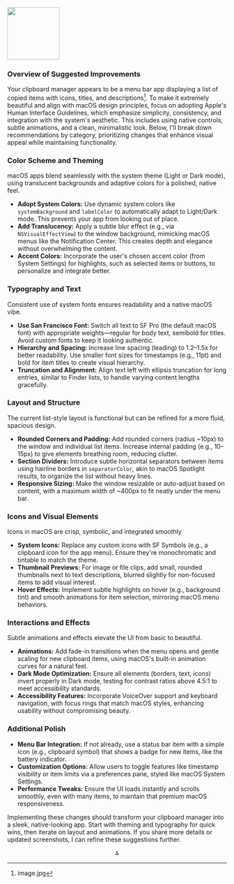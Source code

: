 <img src="https://r2cdn.perplexity.ai/pplx-full-logo-primary-dark%402x.png" class="logo" width="120"/>

### Overview of Suggested Improvements

Your clipboard manager appears to be a menu bar app displaying a list of copied items with icons, titles, and descriptions[^1]. To make it extremely beautiful and align with macOS design principles, focus on adopting Apple's Human Interface Guidelines, which emphasize simplicity, consistency, and integration with the system's aesthetic. This includes using native controls, subtle animations, and a clean, minimalistic look. Below, I'll break down recommendations by category, prioritizing changes that enhance visual appeal while maintaining functionality.

### Color Scheme and Theming

macOS apps blend seamlessly with the system theme (Light or Dark mode), using translucent backgrounds and adaptive colors for a polished, native feel.

- **Adopt System Colors:** Use dynamic system colors like `systemBackground` and `labelColor` to automatically adapt to Light/Dark mode. This prevents your app from looking out of place.
- **Add Translucency:** Apply a subtle blur effect (e.g., via `NSVisualEffectView`) to the window background, mimicking macOS menus like the Notification Center. This creates depth and elegance without overwhelming the content.
- **Accent Colors:** Incorporate the user's chosen accent color (from System Settings) for highlights, such as selected items or buttons, to personalize and integrate better.


### Typography and Text

Consistent use of system fonts ensures readability and a native macOS vibe.

- **Use San Francisco Font:** Switch all text to SF Pro (the default macOS font) with appropriate weights—regular for body text, semibold for titles. Avoid custom fonts to keep it looking authentic.
- **Hierarchy and Spacing:** Increase line spacing (leading) to 1.2–1.5x for better readability. Use smaller font sizes for timestamps (e.g., 11pt) and bold for item titles to create visual hierarchy.
- **Truncation and Alignment:** Align text left with ellipsis truncation for long entries, similar to Finder lists, to handle varying content lengths gracefully.


### Layout and Structure

The current list-style layout is functional but can be refined for a more fluid, spacious design.

- **Rounded Corners and Padding:** Add rounded corners (radius ~10px) to the window and individual list items. Increase internal padding (e.g., 10–15px) to give elements breathing room, reducing clutter.
- **Section Dividers:** Introduce subtle horizontal separators between items using hairline borders in `separatorColor`, akin to macOS Spotlight results, to organize the list without heavy lines.
- **Responsive Sizing:** Make the window resizable or auto-adjust based on content, with a maximum width of ~400px to fit neatly under the menu bar.


### Icons and Visual Elements

Icons in macOS are crisp, symbolic, and integrated smoothly.

- **System Icons:** Replace any custom icons with SF Symbols (e.g., a clipboard icon for the app menu). Ensure they're monochromatic and tintable to match the theme.
- **Thumbnail Previews:** For image or file clips, add small, rounded thumbnails next to text descriptions, blurred slightly for non-focused items to add visual interest.
- **Hover Effects:** Implement subtle highlights on hover (e.g., background tint) and smooth animations for item selection, mirroring macOS menu behaviors.


### Interactions and Effects

Subtle animations and effects elevate the UI from basic to beautiful.

- **Animations:** Add fade-in transitions when the menu opens and gentle scaling for new clipboard items, using macOS's built-in animation curves for a natural feel.
- **Dark Mode Optimization:** Ensure all elements (borders, text, icons) invert properly in Dark mode, testing for contrast ratios above 4.5:1 to meet accessibility standards.
- **Accessibility Features:** Incorporate VoiceOver support and keyboard navigation, with focus rings that match macOS styles, enhancing usability without compromising beauty.


### Additional Polish

- **Menu Bar Integration:** If not already, use a status bar item with a simple icon (e.g., clipboard symbol) that shows a badge for new items, like the battery indicator.
- **Customization Options:** Allow users to toggle features like timestamp visibility or item limits via a preferences pane, styled like macOS System Settings.
- **Performance Tweaks:** Ensure the UI loads instantly and scrolls smoothly, even with many items, to maintain that premium macOS responsiveness.

Implementing these changes should transform your clipboard manager into a sleek, native-looking app. Start with theming and typography for quick wins, then iterate on layout and animations. If you share more details or updated screenshots, I can refine these suggestions further.

<div style="text-align: center">⁂</div>

[^1]: image.jpg

